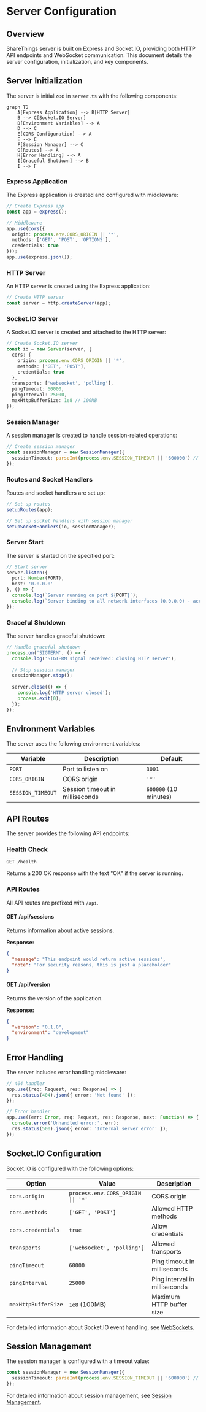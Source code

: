 # Server Configuration

## Overview

ShareThings server is built on Express and Socket.IO, providing both HTTP API endpoints and WebSocket communication. This document details the server configuration, initialization, and key components.

## Server Initialization

The server is initialized in `server.ts` with the following components:

```mermaid
graph TD
    A[Express Application] --> B[HTTP Server]
    B --> C[Socket.IO Server]
    D[Environment Variables] --> A
    D --> C
    E[CORS Configuration] --> A
    E --> C
    F[Session Manager] --> C
    G[Routes] --> A
    H[Error Handling] --> A
    I[Graceful Shutdown] --> B
    I --> F
```

### Express Application

The Express application is created and configured with middleware:

```typescript
// Create Express app
const app = express();

// Middleware
app.use(cors({
  origin: process.env.CORS_ORIGIN || '*',
  methods: ['GET', 'POST', 'OPTIONS'],
  credentials: true
}));
app.use(express.json());
```

### HTTP Server

An HTTP server is created using the Express application:

```typescript
// Create HTTP server
const server = http.createServer(app);
```

### Socket.IO Server

A Socket.IO server is created and attached to the HTTP server:

```typescript
// Create Socket.IO server
const io = new Server(server, {
  cors: {
    origin: process.env.CORS_ORIGIN || '*',
    methods: ['GET', 'POST'],
    credentials: true
  },
  transports: ['websocket', 'polling'],
  pingTimeout: 60000,
  pingInterval: 25000,
  maxHttpBufferSize: 1e8 // 100MB
});
```

### Session Manager

A session manager is created to handle session-related operations:

```typescript
// Create session manager
const sessionManager = new SessionManager({
  sessionTimeout: parseInt(process.env.SESSION_TIMEOUT || '600000') // Default 10 minutes
});
```

### Routes and Socket Handlers

Routes and socket handlers are set up:

```typescript
// Set up routes
setupRoutes(app);

// Set up socket handlers with session manager
setupSocketHandlers(io, sessionManager);
```

### Server Start

The server is started on the specified port:

```typescript
// Start server
server.listen({
  port: Number(PORT),
  host: '0.0.0.0'
}, () => {
  console.log(`Server running on port ${PORT}`);
  console.log(`Server binding to all network interfaces (0.0.0.0) - accessible from external machines`);
});
```

### Graceful Shutdown

The server handles graceful shutdown:

```typescript
// Handle graceful shutdown
process.on('SIGTERM', () => {
  console.log('SIGTERM signal received: closing HTTP server');
  
  // Stop session manager
  sessionManager.stop();
  
  server.close(() => {
    console.log('HTTP server closed');
    process.exit(0);
  });
});
```

## Environment Variables

The server uses the following environment variables:

| Variable | Description | Default |
|----------|-------------|---------|
| `PORT` | Port to listen on | `3001` |
| `CORS_ORIGIN` | CORS origin | `'*'` |
| `SESSION_TIMEOUT` | Session timeout in milliseconds | `600000` (10 minutes) |

## API Routes

The server provides the following API endpoints:

### Health Check

```
GET /health
```

Returns a 200 OK response with the text "OK" if the server is running.

### API Routes

All API routes are prefixed with `/api`.

#### GET /api/sessions

Returns information about active sessions.

**Response:**
```json
{
  "message": "This endpoint would return active sessions",
  "note": "For security reasons, this is just a placeholder"
}
```

#### GET /api/version

Returns the version of the application.

**Response:**
```json
{
  "version": "0.1.0",
  "environment": "development"
}
```

## Error Handling

The server includes error handling middleware:

```typescript
// 404 handler
app.use((req: Request, res: Response) => {
  res.status(404).json({ error: 'Not found' });
});

// Error handler
app.use((err: Error, req: Request, res: Response, next: Function) => {
  console.error('Unhandled error:', err);
  res.status(500).json({ error: 'Internal server error' });
});
```

## Socket.IO Configuration

Socket.IO is configured with the following options:

| Option | Value | Description |
|--------|-------|-------------|
| `cors.origin` | `process.env.CORS_ORIGIN \|\| '*'` | CORS origin |
| `cors.methods` | `['GET', 'POST']` | Allowed HTTP methods |
| `cors.credentials` | `true` | Allow credentials |
| `transports` | `['websocket', 'polling']` | Allowed transports |
| `pingTimeout` | `60000` | Ping timeout in milliseconds |
| `pingInterval` | `25000` | Ping interval in milliseconds |
| `maxHttpBufferSize` | `1e8` (100MB) | Maximum HTTP buffer size |

For detailed information about Socket.IO event handling, see [WebSockets](websockets.md).

## Session Management

The session manager is configured with a timeout value:

```typescript
const sessionManager = new SessionManager({
  sessionTimeout: parseInt(process.env.SESSION_TIMEOUT || '600000') // Default 10 minutes
});
```

For detailed information about session management, see [Session Management](session-management.md).